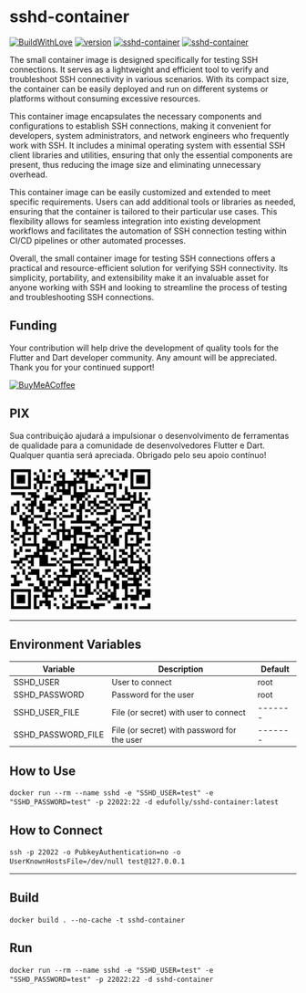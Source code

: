 # sshd-container

[![BuildWithLove](https://img.shields.io/badge/%20built%20with-%20%E2%9D%A4-ff69b4.svg "build with love")](https://github.com/edufolly/sshd-container/stargazers)
[![version](https://img.shields.io/badge/dynamic/yaml?color=orange&label=version&prefix=v&query=%24.version&url=https%3A%2F%2Fraw.githubusercontent.com%2Fedufolly%2Fsshd-container%2Fmain%2Fversion.yaml)](https://github.com/edufolly/sshd-container)
[![sshd-container](https://img.shields.io/github/license/edufolly/sshd-container)](https://github.com/edufolly/sshd-container)
[![sshd-container](https://img.shields.io/github/actions/workflow/status/edufolly/sshd-container/main.yml?branch=main)](https://github.com/edufolly/sshd-container)

The small container image is designed specifically for testing SSH connections. It serves as a lightweight and efficient
tool to verify and troubleshoot SSH connectivity in various scenarios. With its compact size, the container can be
easily deployed and run on different systems or platforms without consuming excessive resources.

This container image encapsulates the necessary components and configurations to establish SSH connections, making it
convenient for developers, system administrators, and network engineers who frequently work with SSH. It includes a
minimal operating system with essential SSH client libraries and utilities, ensuring that only the essential components
are present, thus reducing the image size and eliminating unnecessary overhead.

This container image can be easily customized and extended to meet specific requirements. Users can add additional tools
or libraries as needed, ensuring that the container is tailored to their particular use cases. This flexibility allows
for seamless integration into existing development workflows and facilitates the automation of SSH connection testing
within CI/CD pipelines or other automated processes.

Overall, the small container image for testing SSH connections offers a practical and resource-efficient solution for
verifying SSH connectivity. Its simplicity, portability, and extensibility make it an invaluable asset for anyone
working with SSH and looking to streamline the process of testing and troubleshooting SSH connections.

## Funding
Your contribution will help drive the development of quality tools
for the Flutter and Dart developer community. Any amount will be appreciated.
Thank you for your continued support!

[![BuyMeACoffee](https://www.buymeacoffee.com/assets/img/guidelines/download-assets-sm-2.svg)](https://www.buymeacoffee.com/edufolly)

## PIX
Sua contribuição ajudará a impulsionar o desenvolvimento de ferramentas de qualidade
para a comunidade de desenvolvedores Flutter e Dart. Qualquer quantia será apreciada.
Obrigado pelo seu apoio contínuo!

[![PIX](helpers/pix.png)](https://nubank.com.br/pagar/2bt2q/RBr4Szfuwr)

---

## Environment Variables

| Variable           | Description                                 | Default |
|--------------------|---------------------------------------------|---------|
| SSHD_USER          | User to connect                             | root    |
| SSHD_PASSWORD      | Password for the user                       | root    |
| SSHD_USER_FILE     | File (or secret) with user to connect       | ------- |
| SSHD_PASSWORD_FILE | File (or secret) with password for the user | ------- |

## How to Use

```shell
docker run --rm --name sshd -e "SSHD_USER=test" -e "SSHD_PASSWORD=test" -p 22022:22 -d edufolly/sshd-container:latest
```

## How to Connect

```shell
ssh -p 22022 -o PubkeyAuthentication=no -o UserKnownHostsFile=/dev/null test@127.0.0.1
```

---

## Build

```shell
docker build . --no-cache -t sshd-container
```

## Run

```shell
docker run --rm --name sshd -e "SSHD_USER=test" -e "SSHD_PASSWORD=test" -p 22022:22 -d sshd-container
```
